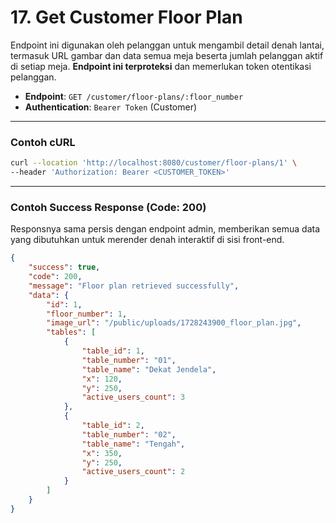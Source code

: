 # 17. Get Customer Floor Plan

Endpoint ini digunakan oleh pelanggan untuk mengambil detail denah lantai, termasuk URL gambar dan data semua meja beserta jumlah pelanggan aktif di setiap meja. **Endpoint ini terproteksi** dan memerlukan token otentikasi pelanggan.

- **Endpoint**: `GET /customer/floor-plans/:floor_number`
- **Authentication**: `Bearer Token` (Customer)

---

### Contoh cURL

```sh
curl --location 'http://localhost:8080/customer/floor-plans/1' \
--header 'Authorization: Bearer <CUSTOMER_TOKEN>'
```

---

### Contoh Success Response (Code: 200)

Responsnya sama persis dengan endpoint admin, memberikan semua data yang dibutuhkan untuk merender denah interaktif di sisi front-end.

```json
{
    "success": true,
    "code": 200,
    "message": "Floor plan retrieved successfully",
    "data": {
        "id": 1,
        "floor_number": 1,
        "image_url": "/public/uploads/1728243900_floor_plan.jpg",
        "tables": [
            {
                "table_id": 1,
                "table_number": "01",
                "table_name": "Dekat Jendela",
                "x": 120,
                "y": 250,
                "active_users_count": 3
            },
            {
                "table_id": 2,
                "table_number": "02",
                "table_name": "Tengah",
                "x": 350,
                "y": 250,
                "active_users_count": 2
            }
        ]
    }
}
```
